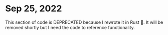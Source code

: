 # Sep 25, 2022
This section of code is DEPRECATED because I rewrote it in Rust 🚀. It will be removed shortly but I need the code to reference functionality.